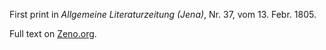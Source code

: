 First print in _Allgemeine Literaturzeitung (Jena)_, Nr. 37, vom 13. Febr. 1805.

Full text on [Zeno.org](http://www.zeno.org/nid/2000485599X).